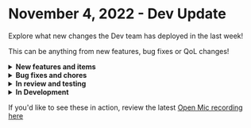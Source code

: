 # November 4, 2022 - Dev Update

Explore what new changes the Dev team has deployed in the last week!

This can be anything from new features, bug fixes or QoL changes!

<details>

<summary><strong>New features and items</strong></summary>

* Workflow completion listeners (workflows triggered on completion of another workflow)
* Add a maximize button for the task editor code view
* SSL support for AWS and Azure database connections in the database integration
* Added a Rewst action to list installed integrations for an organization
* Added Kaseya BMS actions

</details>

<details>

<summary><strong>Bug fixes and chores</strong></summary>

* Fix: Add newer features to export/import so they are included in export data
* Improved formatting for errors coming from our api that might be displayed in result details
* Fix a bug where CSP is preventing users from sending impersonated emails
* Refactored permission system to use database notifications to sync users and orgs
* Improved performance for frontend and the api resulting in improvements in page load time
* Fixed a bug with SQL Server database integration preventing the list\_all\_tables action from succeeding
* Enhanced logging for Kaseya VSA to capture additional information for an un-resolved bug
* Fixed immybot integrations page returning a 500 error
* Added support for an edge agent for the permission system
* Added a /healthz endpoint to the engine to improve health checking
* Prevent an empty string from being entered when selecting “In” or “Not In” for trigger criteria before entering a value
* Fix ExchangeOnline cmdlet proxy errors when converting an email to a shared mailbox

</details>

<details>

<summary><strong>In review and testing</strong></summary>

* SonicWall NSM integration
* Add role attribute to the rewst Create User Invite action
* JumpCloud integration
* Fix CW Control not running powershell scripts correctly
* Fix dynamic dropdowns loading and lifecycle
* Allow select form dropdowns to have the option of user supplied input

</details>

<details>

<summary><strong>In Development</strong></summary>

* Automatically retry http requests on connection errors
* Add periodic token refresh so in the case of an integration not being used for a long time, the refresh token doesn’t expire
* Investigate a bug report regarding Integration Overrides being removed when a user re-authenticates MS Graph
* Add a delete button to the org table in settings to allow users to delete an org
* Allow filtering the workflow list by tags
* Investigate a bug where Triggers aren’t cloning in some cases
* Investigate a bug where cloning a Workflow is blocked with a message indicated it’s linked, but the UI is not showing it as linked

</details>

If you'd like to see these in action, review the latest [Open Mic recording here](../../roc-open-mics/2022-roc-open-mics/november-4th-2022-your-workflows-are-listening.md)
